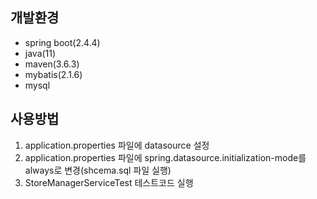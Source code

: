 ## 개발환경
- spring boot(2.4.4)
- java(11)
- maven(3.6.3)
- mybatis(2.1.6)
- mysql


## 사용방법
1. application.properties 파일에 datasource 설정
2. application.properties 파일에 spring.datasource.initialization-mode를 always로 변경(shcema.sql 파일 실행)
3. StoreManagerServiceTest 테스트코드 실행